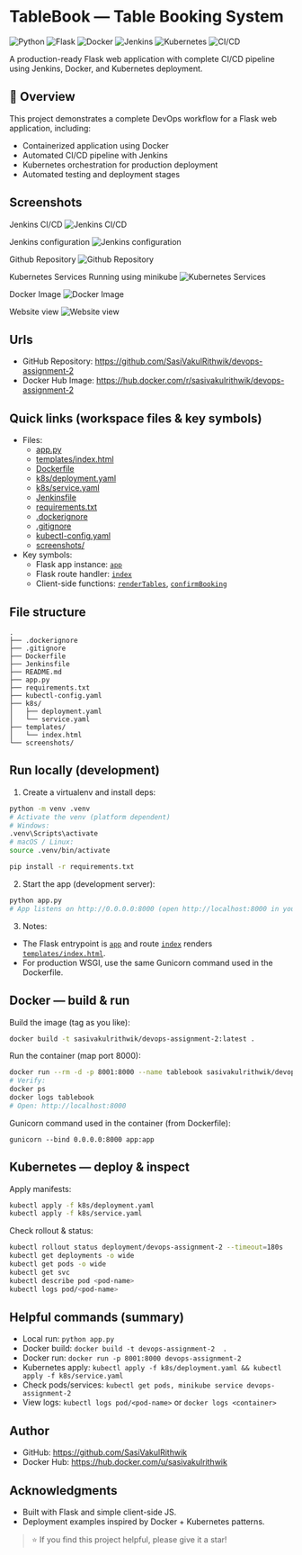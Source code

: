 # TableBook — Table Booking System

![Python](https://img.shields.io/badge/Python-3.9-blue)
![Flask](https://img.shields.io/badge/Flask-Latest-green)
![Docker](https://img.shields.io/badge/Docker-Enabled-blue)
![Jenkins](https://img.shields.io/badge/Jenkins-CI/CD-red?logo=jenkins&logoColor=white)
![Kubernetes](https://img.shields.io/badge/Kubernetes-Ready-326CE5)
![CI/CD](https://img.shields.io/badge/Jenkins-Pipeline-red)

A production-ready Flask web application with complete CI/CD pipeline using Jenkins, Docker, and Kubernetes deployment.

## 🎯 Overview

This project demonstrates a complete DevOps workflow for a Flask web application, including:

- Containerized application using Docker
- Automated CI/CD pipeline with Jenkins
- Kubernetes orchestration for production deployment
- Automated testing and deployment stages

## Screenshots

Jenkins CI/CD
![Jenkins CI/CD](screenshots/jenkins-ci-cd.png)

Jenkins configuration
![Jenkins configuration](screenshots/jenkins-config.png)

Github Repository
![Github Repository](screenshots/github.png)

Kubernetes Services Running using minikube
![Kubernetes Services](screenshots/kubernetes-service.png)

Docker Image
![Docker Image](screenshots/docker-hub.png)

Website view
![Website view](screenshots/website.png)

## Urls
- GitHub Repository: https://github.com/SasiVakulRithwik/devops-assignment-2
- Docker Hub Image: https://hub.docker.com/r/sasivakulrithwik/devops-assignment-2

## Quick links (workspace files & key symbols)
- Files:
  - [app.py](app.py)
  - [templates/index.html](templates/index.html)
  - [Dockerfile](Dockerfile)
  - [k8s/deployment.yaml](k8s/deployment.yaml)
  - [k8s/service.yaml](k8s/service.yaml)
  - [Jenkinsfile](Jenkinsfile)
  - [requirements.txt](requirements.txt)
  - [.dockerignore](.dockerignore)
  - [.gitignore](.gitignore)
  - [kubectl-config.yaml](kubectl-config.yaml)
  - [screenshots/](screenshots/)
- Key symbols:
  - Flask app instance: [`app`](app.py)
  - Flask route handler: [`index`](app.py)
  - Client-side functions: [`renderTables`](templates/index.html), [`confirmBooking`](templates/index.html)

## File structure
```
.
├── .dockerignore
├── .gitignore
├── Dockerfile
├── Jenkinsfile
├── README.md
├── app.py
├── requirements.txt
├── kubectl-config.yaml
├── k8s/
│   ├── deployment.yaml
│   └── service.yaml
├── templates/
│   └── index.html
└── screenshots/
```

## Run locally (development)
1. Create a virtualenv and install deps:
```bash
python -m venv .venv
# Activate the venv (platform dependent)
# Windows:
.venv\Scripts\activate
# macOS / Linux:
source .venv/bin/activate

pip install -r requirements.txt
```

2. Start the app (development server):
```bash
python app.py
# App listens on http://0.0.0.0:8000 (open http://localhost:8000 in your browser)
```

3. Notes:
- The Flask entrypoint is [`app`](app.py) and route [`index`](app.py) renders [`templates/index.html`](templates/index.html).
- For production WSGI, use the same Gunicorn command used in the Dockerfile.

## Docker — build & run
Build the image (tag as you like):
```bash
docker build -t sasivakulrithwik/devops-assignment-2:latest .
```

Run the container (map port 8000):
```bash
docker run --rm -d -p 8001:8000 --name tablebook sasivakulrithwik/devops-assignment-2:latest
# Verify:
docker ps
docker logs tablebook
# Open: http://localhost:8000
```

Gunicorn command used in the container (from Dockerfile):
```text
gunicorn --bind 0.0.0.0:8000 app:app
```

## Kubernetes — deploy & inspect
Apply manifests:
```bash
kubectl apply -f k8s/deployment.yaml
kubectl apply -f k8s/service.yaml
```

Check rollout & status:
```bash
kubectl rollout status deployment/devops-assignment-2 --timeout=180s
kubectl get deployments -o wide
kubectl get pods -o wide
kubectl get svc
kubectl describe pod <pod-name>
kubectl logs pod/<pod-name>
```

## Helpful commands (summary)
- Local run: `python app.py`
- Docker build: `docker build -t devops-assignment-2  .`
- Docker run: `docker run -p 8001:8000 devops-assignment-2 `
- Kubernetes apply: `kubectl apply -f k8s/deployment.yaml && kubectl apply -f k8s/service.yaml`
- Check pods/services: `kubectl get pods, minikube service devops-assignment-2 `
- View logs: `kubectl logs pod/<pod-name>` or `docker logs <container>`

## Author
- GitHub: https://github.com/SasiVakulRithwik
- Docker Hub: https://hub.docker.com/u/sasivakulrithwik


## Acknowledgments
- Built with Flask and simple client-side JS.
- Deployment examples inspired by Docker + Kubernetes patterns.

> ⭐ If you find this project helpful, please give it a star!